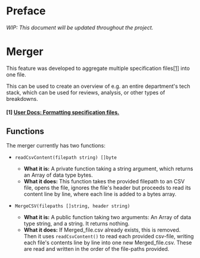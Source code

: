# Preface

*WIP: This document will be updated throughout the project.*

# Merger

This feature was developed to aggregate multiple specification files[[1]](#1-user-docs--formatting-specification-files) into one file.

This can be used to create an overview of e.g. an entire department's tech stack, which can be used for reviews, analysis, or other types of breakdowns.

#### [1] [User Docs: Formatting specification files.](../user_docs/spec_file_format.md)

## Functions

The merger currently has two functions:
* `readCsvContent(filepath string) []byte`
  * **What it is:** A private function taking a string argument, which returns an Array of data type bytes.
  * **What it does:** This function takes the provided filepath to an CSV file, opens the file, ignores the file's header but proceeds to read its content line by line, where each line is added to a bytes array.


* `MergeCSV(filepaths []string, header string)`
  * **What it is:** A public function taking two arguments: An Array of data type string, and a string. It returns nothing.
  * **What it does:** If Merged_file.csv already exists, this is removed. Then it uses `readCsvContent()` to read each provided csv-file, writing each file's contents line by line into one new Merged_file.csv. These are read and written in the order of the file-paths provided.